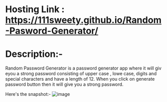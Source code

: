 # Hosting Link : https://111sweety.github.io/Random-Pasword-Generator/
# Description:-
Random Password Generator is a password generator app where it will giv eyou a strong password consisting of upper case , lowe case, digits and special characters and have a length of 12.
When you click on generate password button then it will give you a strong password.

Here's the snapshot:-
![image](https://github.com/111sweety/Random-Pasword-Generator/assets/115339312/5844e653-eb9c-4ca3-ba8a-4e17c1d1f956)
